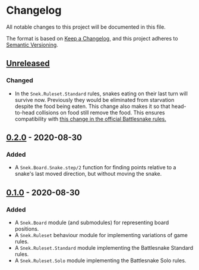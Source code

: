 # Changelog

All notable changes to this project will be documented in this file.

The format is based on [Keep a Changelog][keepachangelog], and this project
adheres to [Semantic Versioning][semver].

## [Unreleased]

### Changed

- In the `Snek.Ruleset.Standard` rules, snakes eating on their
  last turn will survive now. Previously they would be eliminated from
  starvation despite the food being eaten. This change also makes it so that
  head-to-head collisions on food still remove the food. This ensures
  compatibility with [this change in the official Battlesnake
  rules.](https://github.com/BattlesnakeOfficial/rules/commit/a342f87ed6c18f16d3d0fc099d94d047e31d4611)

## [0.2.0] - 2020-08-30

### Added

- A `Snek.Board.Snake.step/2` function for finding points relative to a snake's
  last moved direction, but without moving the snake.

## [0.1.0] - 2020-08-30

### Added

- A `Snek.Board` module (and submodules) for representing board positions.
- A `Snek.Ruleset` behaviour module for implementing variations of game rules.
- A `Snek.Ruleset.Standard` module implementing the Battlesnake Standard rules.
- A `Snek.Ruleset.Solo` module implementing the Battlesnake Solo rules.

[Unreleased]: https://github.com/xtagon/snek/compare/v0.2.0...edge
[0.2.0]: https://github.com/xtagon/snek/compare/v0.1.0...v0.2.0
[0.1.0]: https://github.com/xtagon/snek/releases/tag/v0.1.0

[keepachangelog]: https://keepachangelog.com/en/1.0.0/
[semver]: https://semver.org/spec/v2.0.0.html
